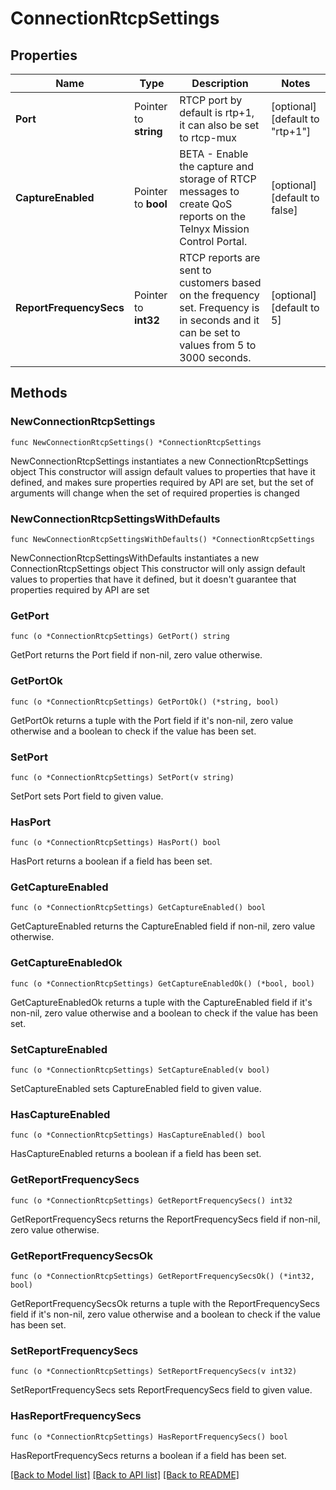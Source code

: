 # ConnectionRtcpSettings

## Properties

Name | Type | Description | Notes
------------ | ------------- | ------------- | -------------
**Port** | Pointer to **string** | RTCP port by default is rtp+1, it can also be set to rtcp-mux | [optional] [default to "rtp+1"]
**CaptureEnabled** | Pointer to **bool** | BETA - Enable the capture and storage of RTCP messages to create QoS reports on the Telnyx Mission Control Portal. | [optional] [default to false]
**ReportFrequencySecs** | Pointer to **int32** | RTCP reports are sent to customers based on the frequency set. Frequency is in seconds and it can be set to values from 5 to 3000 seconds. | [optional] [default to 5]

## Methods

### NewConnectionRtcpSettings

`func NewConnectionRtcpSettings() *ConnectionRtcpSettings`

NewConnectionRtcpSettings instantiates a new ConnectionRtcpSettings object
This constructor will assign default values to properties that have it defined,
and makes sure properties required by API are set, but the set of arguments
will change when the set of required properties is changed

### NewConnectionRtcpSettingsWithDefaults

`func NewConnectionRtcpSettingsWithDefaults() *ConnectionRtcpSettings`

NewConnectionRtcpSettingsWithDefaults instantiates a new ConnectionRtcpSettings object
This constructor will only assign default values to properties that have it defined,
but it doesn't guarantee that properties required by API are set

### GetPort

`func (o *ConnectionRtcpSettings) GetPort() string`

GetPort returns the Port field if non-nil, zero value otherwise.

### GetPortOk

`func (o *ConnectionRtcpSettings) GetPortOk() (*string, bool)`

GetPortOk returns a tuple with the Port field if it's non-nil, zero value otherwise
and a boolean to check if the value has been set.

### SetPort

`func (o *ConnectionRtcpSettings) SetPort(v string)`

SetPort sets Port field to given value.

### HasPort

`func (o *ConnectionRtcpSettings) HasPort() bool`

HasPort returns a boolean if a field has been set.

### GetCaptureEnabled

`func (o *ConnectionRtcpSettings) GetCaptureEnabled() bool`

GetCaptureEnabled returns the CaptureEnabled field if non-nil, zero value otherwise.

### GetCaptureEnabledOk

`func (o *ConnectionRtcpSettings) GetCaptureEnabledOk() (*bool, bool)`

GetCaptureEnabledOk returns a tuple with the CaptureEnabled field if it's non-nil, zero value otherwise
and a boolean to check if the value has been set.

### SetCaptureEnabled

`func (o *ConnectionRtcpSettings) SetCaptureEnabled(v bool)`

SetCaptureEnabled sets CaptureEnabled field to given value.

### HasCaptureEnabled

`func (o *ConnectionRtcpSettings) HasCaptureEnabled() bool`

HasCaptureEnabled returns a boolean if a field has been set.

### GetReportFrequencySecs

`func (o *ConnectionRtcpSettings) GetReportFrequencySecs() int32`

GetReportFrequencySecs returns the ReportFrequencySecs field if non-nil, zero value otherwise.

### GetReportFrequencySecsOk

`func (o *ConnectionRtcpSettings) GetReportFrequencySecsOk() (*int32, bool)`

GetReportFrequencySecsOk returns a tuple with the ReportFrequencySecs field if it's non-nil, zero value otherwise
and a boolean to check if the value has been set.

### SetReportFrequencySecs

`func (o *ConnectionRtcpSettings) SetReportFrequencySecs(v int32)`

SetReportFrequencySecs sets ReportFrequencySecs field to given value.

### HasReportFrequencySecs

`func (o *ConnectionRtcpSettings) HasReportFrequencySecs() bool`

HasReportFrequencySecs returns a boolean if a field has been set.


[[Back to Model list]](../README.md#documentation-for-models) [[Back to API list]](../README.md#documentation-for-api-endpoints) [[Back to README]](../README.md)



